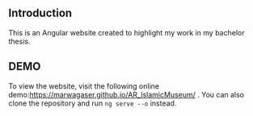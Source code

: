 ## Introduction
This is an Angular website created to highlight my work in my bachelor thesis.
## DEMO
To view the website, visit the following online demo:https://marwagaser.github.io/AR_IslamicMuseum/ . 
You can also clone the repository and run `ng serve --o` instead. 
